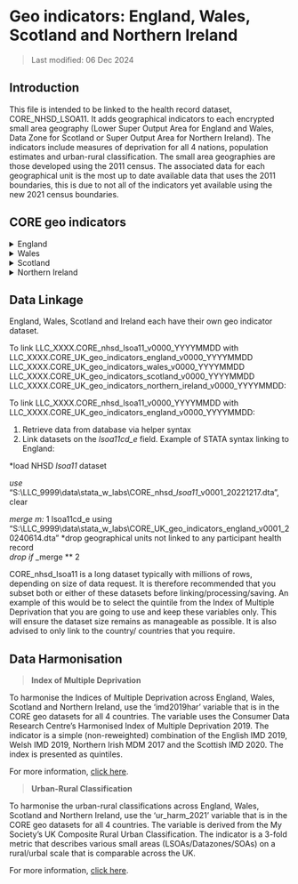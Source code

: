 # Geo indicators: England, Wales, Scotland and Northern Ireland

> Last modified: 06 Dec 2024

## Introduction
This file is intended to be linked to the health record dataset, CORE_NHSD_LSOA11. It adds geographical indicators to each encrypted small area geography (Lower Super Output Area for England and Wales, Data Zone for Scotland or Super Output Area for Northern Ireland). The indicators include measures of deprivation for all 4 nations, population estimates and urban-rural classification. The small area geographies are those developed using the 2011 census. The associated data for each geographical unit is the most up to date available data that uses the 2011 boundaries, this is due to not all of the indicators yet available using the new 2021 census boundaries. 

## CORE geo indicators

<details>
<summary>England</summary>

**1. Scale and Extent**

|**Field**|**Value**|
|:--:|:--:|
|Geographical coverage|England|
|Data Provider|Office of National Statistics, GOV.UK, Consumer Data Research Centre, My Society|
|Geographical Unit|LSOA11|
|Temporal Extent|2011-2020|
|Variables|15|
|Observations|32,844|

**2. Variables**

|**Variable Group**|**Variable**|**Description**|**Source**|**Date range of data**|
|:---:|:---:|:---:|:---:|:---:|
|**Geographical**|lsoa11cd_e|Lower Super Output Area code (2011)|Office of National Statistics|2011|
|**Geographical**|country|Country within the United Kingdom|Office of National Statistics|2011|
|**Geographical**|RGN11NM|Region within England|Office of National Statistics|2011|
**Deprivation**|imd2029eng|English indices of deprivation 2019, presented as quintiles, 1=most deprived, 5=least deprived.|[GOV.UK](https://www.gov.uk/government/statistics/english-indices-of-deprivation-2019)|2019|
|**Deprivation**|imd2019eng_income|English indices of deprivation 2019, Income, presented as quintiles. 1= lowest income, 5= highest income.|[GOV.UK](https://www.gov.uk/government/statistics/english-indices-of-deprivation-2019)|2019|
|**Deprivation**|imd2019eng_employment|English indices of deprivation 2019, Employment, presented as quintiles. 1=highest unemployment, 5= lowest unemployment.|[GOV.UK](https://www.gov.uk/government/statistics/english-indices-of-deprivation-2019)|2019|
|**Deprivation**|imd2019eng_education|English indices of deprivation 2019, Education, presented as quintiles. 1= lowest education and skills, 5= highest education and skills.|[GOV.UK](https://www.gov.uk/government/statistics/english-indices-of-deprivation-2019)|2019|
|**Deprivation**|imd2019eng_health|English indices of deprivation 2019, Health, presented as quintiles. 1= high health deprivation, 5= low health deprivation.|[GOV.UK](https://www.gov.uk/government/statistics/english-indices-of-deprivation-2019)|2019|
|**Deprivation**|imd2019eng_crime|English indices of deprivation 2019, Crime, presented as quintiles. 1= high crime rates, 5= low crime rates.|[GOV.UK](https://www.gov.uk/government/statistics/english-indices-of-deprivation-2019)|2019|
|**Deprivation**|imd2019eng_barriers|English indices of deprivation 2019, Barriers to Housing and Services, presented as quintiles. 1= high barriers, 5= low barriers.|[GOV.UK](https://www.gov.uk/government/statistics/english-indices-of-deprivation-2019)|2019|
|**Deprivation**|imd2019eng_environment|English indices of deprivation 2019, Environment, presented as quintiles. 1= low quality environment, 5= high quality environment.|[GOV.UK](https://www.gov.uk/government/statistics/english-indices-of-deprivation-2019)|2019|
|**Deprivation**|Imd2019har<sup>1</sup>|Consumer Data Research Centre’s Harmonisaed Index of Multiple Deprivation 2019, presented as quintiles. 1=most deprived, 5=least deprived. |[Consumer Data Research Centre](https://data.cdrc.ac.uk/dataset/index-multiple-deprivation-imd)|2019 (English IMD), 2019 (Welsh IMD), 2017 (Northern Irish MDM), 2020   (Scottish IMD)|
|**Population Estimate**|MPE_eng_2020|Mid-year (30 June) estimates of the usual resident population for Lower layer Super Output Areas (LSOAs) in England. 5 categories: <1200, 1200-1500, 1500-1600, 1600-1800 and >1800.|[Office for National Statistics](https://www.ons.gov.uk/peoplepopulationandcommunity/populationandmigration/populationestimates/datasets/lowersuperoutputareamidyearpopulationestimates)|2020|
|**Urban-Rural Indicator**|ur_eng_wal_2011|2011 Rural Urban Classification for England. 1= Urban major conurbation, 2= Urban minor conurbation, 3= Urban city and town, 4= Rural town and fringe, 5= Rural village and dispersed.|[GOV.UK](https://www.gov.uk/government/statistics/2011-rural-urban-classification)|2011|
|**Urban-Rural Indicator**|ur_harm_2021<sup>2</sup>|2021 UK Composite Rural Urban Classification. 1= Urban, 2= Rural, 3= More Rural. |[My Society](https://pages.mysociety.org/uk_ruc/analysis/background_and_analysis.html)|2011 (England and Wales), 2016 (Scotland), 2015 (Northern Ireland)|

<sup>1</sup> Citation if using the variable: Parsons, Alex (2021), UK Rural/Urban measures, https://github.com/mysociety/uk_ruc

<sup>2</sup> Citation if using the variable: Consumer Data Research Centre (2019), DOI: 10.20390/enginddepriv2015
</details>

<details>
<summary>Wales</summary>

**1. Scale and Extent**

|**Field**|**Value**|
|:--:|:--:|
|Geographical coverage|Wales|
|Data Provider|Office of National Statistics, GOV.WALES, Consumer Data Research Centre|
|Geographical Unit|LSOA11|
|Temporal Extent|2011-2020|
|Variables|15|
|Observations|1909|


**2. Variables**
|**Variable Group**|**Variable**|**Description**|**Source**|**Date range of data**|
|:---:|:---:|:---:|:---:|:---:|
|**Geographical**|lsoa11cd_e|Lower Super Output Area code (2011)|Office of National Statistics|2011|
|**Geographical**|country|Country within the United Kingdom|Office of National Statistics|2011|
|**Deprivation**|imd2019wal|Welsh Index of Multiple Deprivation 2019, presented as quintiles. 1= most deprived, 5= least deprived.|[GOV.WALES](https://www.gov.wales/welsh-index-multiple-deprivation)|2019|
|**Deprivation**|imd2019wal_income|Welsh Index of Multiple Deprivation 2019, Income, presented as quintiles. 1= lowest income, 5= highest income.|[GOV.WALES](https://www.gov.wales/welsh-index-multiple-deprivation)|2019|
|**Deprivation**|imd2019wal_employment|Welsh Index of Multiple Deprivation 2019, Employment, presented as quintiles. 1= highest unemployment, 5= lowest unemployment.|[GOV.WALES](https://www.gov.wales/welsh-index-multiple-deprivation)|2019|
|**Deprivation**|imd2019wal_education|Welsh Index of Multiple Deprivation 2019, Education, presented as quintiles. 1= lowest education, 5= highest education.|[GOV.WALES](https://www.gov.wales/welsh-index-multiple-deprivation)|2019|
|**Deprivation**|imd2019wal_health|Welsh Index of Multiple Deprivation 2019, Health, presented as quintiles. 1= high health deprivation, 5= low health deprivation.|[GOV.WALES](https://www.gov.wales/welsh-index-multiple-deprivation)|2019|
|**Deprivation**|imd2019wal_safety|Welsh Index of Multiple Deprivation 2019, Community Safety, presented as quintiles. 1= low community safety, 5= high community safety.|[GOV.WALES](https://www.gov.wales/welsh-index-multiple-deprivation)|2019|
|**Deprivation**|imd2019wal_services|Welsh Index of Multiple Deprivation 2019, Access to Services, presented as quintiles. 1= Strong access, 5= Weak access.|[GOV.WALES](https://www.gov.wales/welsh-index-multiple-deprivation)|2019|
|**Deprivation**|imd2019wal_environment|Welsh Index of Multiple Deprivation 2019, Physical Environment, presented as quintiles. 1= low quality environment, 5= high quality environment.|[GOV.WALES](https://www.gov.wales/welsh-index-multiple-deprivation)|2019|
|**Deprivation**|imd2019wal_housing|Welsh Index of Multiple Deprivation 2019, Housing, presented as quintiles. 1= low quality housing, 5= high quality.|[GOV.WALES](https://www.gov.wales/welsh-index-multiple-deprivation)|2019|
|**Deprivation**|Imd2019har<sup>1</sup>|Consumer Data Research Centre’s Harmonisaed Index of Multiple Deprivation 2019, presented as quintiles. 1= most deprived, 5= least deprived.|[Consumer Data Research Centre](https://data.cdrc.ac.uk/dataset/index-multiple-deprivation-imd)|2019 (English IMD), 2019 (Welsh IMD), 2017 (Northern Irish MDM), 2020   (Scottish IMD)|
|**Population Estimate**|MPE_wal_2020|Mid-year (30 June) estimates of the usual resident population for Lower layer Super Output Areas (LSOAs) in England and Wales. 5 categories: <1200, 1200-1500, 1500-1600, 1600-1800 and >1800.|[Office for National Statistics](https://www.ons.gov.uk/peoplepopulationandcommunity/populationandmigration/populationestimates/datasets/lowersuperoutputareamidyearpopulationestimates)|2020|
|**Urban-Rural Indicator**|ur_eng_wal_2011|2011 Rural Urban Classification for England. 1= Urban major conurbation, 2= Urban minor conurbation, 3= Urban city and town, 4= Rural town and fringe, 5= Rural village and dispersed.|[GOV.UK](https://www.gov.uk/government/statistics/2011-rural-urban-classification)|2011|
|**Urban-Rural Indicator**|ur_harm_2021 <sup>2</sup>|2021 UK Composite Rural Urban Classification. 1= Urban, 2= Rural, 3= More Rural|[My Society](https://pages.mysociety.org/uk_ruc/analysis/background_and_analysis.html)|2011 (England and Wales), 2016 (Scotland), 2015 (Northern Ireland)|

<sup>1</sup> Citation if using the variable: Parsons, Alex (2021), UK Rural/Urban measures, https://github.com/mysociety/uk_ruc

<sup>2</sup> Citation if using the variable: Consumer Data Research Centre (2019), DOI: 10.20390/enginddepriv2015
</details>


<details>
<summary>Scotland</summary>

**1. Scale and Extent**

|**Field**|**Value**|
|:--:|:--:|
|Geographical coverage|Scotland|
|Data Provider|GOV.UK, GOV.SCOT, Consumer Data Research Centre, National Records of Scotland|
|Geographical Unit|Data Zones|
|Temporal Extent|2011-2021|
|Variables|14|
|Observations|6976|
--

**2. Variables**

|**Variable Group**|**Variable**|**Description**|**Source**|**Date range of data**|
|:---:|:---:|:---:|:---:|:---:|
|**Geographical**|dz11cd_e|Data Zones (2011)|GOV.UK|2011|
|**Geographical**|country|Country within the United Kingdom|GOV.SCOT|2011|
|**Deprivation**|imd2020scot|Scottish Index of Multiple Deprivation 2019, presented as quintiles. 1= most deprived, 5= least deprived.|[GOV.SCOT](https://www.gov.scot/collections/scottish-index-of-multiple-deprivation-2020/)|2020|
|**Deprivation**|imd2020scot_income|Scottish Index of Multiple Deprivation 2019, Income, presented as quintiles. 1= lowest income, 5= highest income.|[GOV.SCOT](https://www.gov.scot/collections/scottish-index-of-multiple-deprivation-2020/)|2020|
|**Deprivation**|imd2020scot_employment|Scottish Index of Multiple Deprivation 2019, Employment, presented as quintiles. 1= highest unemployment, 5= lowest unemployment.|[GOV.SCOT](https://www.gov.scot/collections/scottish-index-of-multiple-deprivation-2020/)|2020|
|**Deprivation**|imd2020scot_education|Scottish Index of Multiple Deprivation 2019, Education, presented as quintiles. 1= lowest education, 5= highest education.|[GOV.SCOT](https://www.gov.scot/collections/scottish-index-of-multiple-deprivation-2020/)|2020|
|**Deprivation**|imd2020scot_health|Scottish Index of Multiple Deprivation 2019, Health, presented as quintiles. 1= high health deprivation, 5= low health deprivation.|[GOV.SCOT](https://www.gov.scot/collections/scottish-index-of-multiple-deprivation-2020/)|2020|
|**Deprivation**|imd2020scot_access|Scottish Index of Multiple Deprivation 2019, Access to Services, presented as quintiles. 1= strong access, 5= weak access.|[GOV.SCOT](https://www.gov.scot/collections/scottish-index-of-multiple-deprivation-2020/)|2020|
|**Deprivation**|imd2020scot_crime|Scottish Index of Multiple Deprivation 2019, Crime, presented as quintiles. 1= high crime rates, 5= low crime rates.|[GOV.SCOT](https://www.gov.scot/collections/scottish-index-of-multiple-deprivation-2020/)|2020|
|**Deprivation**|imd2020scot_housing|Scottish Index of Multiple Deprivation 2019, Housing, presented as quintiles. 1= low quality housing, 5= high quality.|[GOV.SCOT](https://www.gov.scot/collections/scottish-index-of-multiple-deprivation-2020/)|2020|
|**Deprivation**|imd2019har<sup>1</sup> |Consumer Data Research Centre’s Harmonisaed Index of Multiple Deprivation 2019, presented as quintiles. 1= most deprived, 5= least deprived.|[Consumer Data Research Centre](https://data.cdrc.ac.uk/dataset/index-multiple-deprivation-imd)|2019 (English IMD), 2019 (Welsh IMD), 2017 (Northern Irish MDM), 2020 (Scottish IMD)|
|**Population Estimate**|MPE_scot_2021|Mid-year (30 June) estimates of the usual resident population for Data Zones (2011) in Scotland. 5 categories: <1200, 1200-1500, 1500-1600, 1600-1800 and >1800.|[National Records of Scotland](https://www.nrscotland.gov.uk/statistics-and-data/statistics/statistics-by-theme/population/population-estimates/mid-year-population-estimates/mid-2021)|2021|
|**Urban-Rural Indicator**|ur_scot_2020|Scottish Government Urban Rural Classification 2020. 1= Large Urban Areas, 2=Other Urban Areas, 3= Accessible Amall Towns, 4= Remote Small Towns, 5= Accessible Rural Areas, 6= Remote Rural Areas.|[GOV.SCOT](https://www.gov.scot/publications/scottish-government-urban-rural-classification-2020/pages/3/)|2020|
|**Urban-Rural Indicator**|ur_harm_2021<sup>2</sup>|2021 UK Composite Rural Urban Classification. 1= Urban, 2= Rural, 3= More Rural.|[My Society](https://pages.mysociety.org/uk_ruc/analysis/background_and_analysis.html)|2011 (England and Wales), 2016 (Scotland), 2015 (Northern Ireland)|

<sup>1</sup> Citation if using the variable: Parsons, Alex (2021), UK Rural/Urban measures, https://github.com/mysociety/uk_ruc

<sup>2</sup> Citation if using the variable: Consumer Data Research Centre (2019), DOI: 10.20390/enginddepriv2015
</details>

<details>
<summary>Northern Ireland</summary>

**1. Scale and Extent**

|**Field**|**Value**|
|:--:|:--:|
|Geographical coverage|Northern Ireland|
|Data Provider|Northern Ireland Statistics and Research Agency, Consumer Data Research Centre|
|Geographical Unit|SOA|
|Temporal Extent|2011-2020|
|Variables|14|
|Observations|890|
--

**2. Variables**

|**Variable Group**|**Variable**|**Description**|**Source**|**Date range of data**|
|:---:|:---:|:---:|:---:|:---:|
|**Geographical**|soa11cd_e|Super Output Areas (2011)|[NISRA](https://www.nisra.gov.uk/support/output-geography-census-2011/super-output-areas)|2011|
|**Geographical**|country|Country within the United Kingdom|[NISRA](https://www.nisra.gov.uk/support/output-geography-census-2011/super-output-areas)|2011|
|**Deprivation**|imd2017ir|Northern Ireland Multiple Deprivation Measure 2017, presented as quintiles. 1= most deprived, 5= least deprived.|[NISRA](https://www.nisra.gov.uk/statistics/deprivation/northern-ireland-multiple-deprivation-measure-2017-nimdm2017)|2017|
|**Deprivation**|imd2017ir_income|Northern Ireland Multiple Deprivation Measure 2017, Income, presented as quintiles. 1= lowest income, 5= highest income.|[NISRA](https://www.nisra.gov.uk/statistics/deprivation/northern-ireland-multiple-deprivation-measure-2017-nimdm2017)|2017|
|**Deprivation**|imd2017ir_employment|Northern Ireland Multiple Deprivation Measure 2017, Employment, presented as quintiles. 1= highest unemployment, 5= lowest unemployment.|[NISRA](https://www.nisra.gov.uk/statistics/deprivation/northern-ireland-multiple-deprivation-measure-2017-nimdm2017)|2017|
|**Deprivation**|imd2017ir_education|Northern Ireland Multiple Deprivation Measure 2017, Education, presented as quintiles. 1= lowest education, 5= highest education.|[NISRA](https://www.nisra.gov.uk/statistics/deprivation/northern-ireland-multiple-deprivation-measure-2017-nimdm2017)|2017|
|**Deprivation**|imd2017ir_ health|Northern Ireland Multiple Deprivation Measure 2017, Health, presented as quintiles. 1= high health deprivation, 5= low health deprivation.|[NISRA](https://www.nisra.gov.uk/statistics/deprivation/northern-ireland-multiple-deprivation-measure-2017-nimdm2017)|2017|
|**Deprivation**|imd2017ir_access|Northern Ireland Multiple Deprivation Measure 2017, Access to Services, presented as quintiles. 1= strong access, 5= weak access.|[NISRA](https://www.nisra.gov.uk/statistics/deprivation/northern-ireland-multiple-deprivation-measure-2017-nimdm2017)|2017|
|**Deprivation**|imd2017ir_crime|Northern Ireland Multiple Deprivation Measure 2017, presented as quintiles. 1= high crime rates, 5= low crime rates.|[NISRA](https://www.nisra.gov.uk/statistics/deprivation/northern-ireland-multiple-deprivation-measure-2017-nimdm2017)|2017|
|**Deprivation**|imd2017ir_environment|Northern Ireland Multiple Deprivation Measure 2017, presented as quintiles. 1= low quality environment, 5= high quality environment.|[NISRA](https://www.nisra.gov.uk/statistics/deprivation/northern-ireland-multiple-deprivation-measure-2017-nimdm2017)|2017|
|**Deprivation**|imd2019har<sup>1</sup>|Consumer Data Research Centre’s Harmonisaed Index of Multiple Deprivation 2019, presented as quintiles. 1= most deprived, 5= least deprived.|[Consumer Data Research Centre](https://data.cdrc.ac.uk/dataset/index-multiple-deprivation-imd)|2019 (English IMD), 2019 (Welsh IMD), 2017 (Northern Irish MDM), 2020 (Scottish IMD)|
|**Population Estimate**|MPE_ire_2020|Mid-year (30 June) estimates of the usual resident population for Super Output Areas (2011) in Northern Ireland. 5 categories: <1200, 1200-1500, 1500-1600, 1600-1800 and >1800.|[NISRA](https://www.nisra.gov.uk/publications/2020-mid-year-population-estimates-small-areas)|2020|
|**Urban-Rural Indicator**|ur_ire_2015|Settlement classification 2015. 1=Urban, 2= Mixed urban/rural, 3= Rural|[NISRA](https://www.nisra.gov.uk/publications/settlement-2015-documentation)|2015|
|**Urban-Rural Indicator**|ur_harm_2021<sup>2</sup>|2021 UK Composite Rural Urban Classification. 1= Urban, 2= Rural, 3= More Rural.|[My Society](https://pages.mysociety.org/uk_ruc/analysis/background_and_analysis.html)|2011 (England and Wales), 2016 (Scotland), 2015 (Northern Ireland)|

<sup>1</sup> Citation if using the variable: Parsons, Alex (2021), UK Rural/Urban measures, https://github.com/mysociety/uk_ruc

<sup>2</sup> Citation if using the variable: Consumer Data Research Centre (2019), DOI: 10.20390/enginddepriv2015
</details>  




## Data Linkage
England, Wales, Scotland and Ireland each have their own geo indicator dataset.

To link LLC_XXXX.CORE_nhsd_lsoa11_v0000_YYYYMMDD with
LLC_XXXX.CORE_UK_geo_indicators_england_v0000_YYYYMMDD 
LLC_XXXX.CORE_UK_geo_indicators_wales_v0000_YYYYMMDD 
LLC_XXXX.CORE_UK_geo_indicators_scotland_v0000_YYYYMMDD 
LLC_XXXX.CORE_UK_geo_indicators_northern_ireland_v0000_YYYYMMDD:

To link LLC_XXXX.CORE_nhsd_lsoa11_v0000_YYYYMMDD with 
LLC_XXXX.CORE_UK_geo_indicators_england_v0000_YYYYMMDD:

1. Retrieve data from database via helper syntax
2. Link datasets on the *lsoa11cd_e* field. Example of STATA syntax linking to England:

*load NHSD *lsoa11* dataset

*use* “S:\LLC_9999\data\stata_w_labs\CORE_nhsd_*lsoa11*_v0001_20221217.dta”, clear

*merge m:* 1 lsoa11cd_e using
“S:\LLC_9999\data\stata_w_labs\CORE_UK_geo_indicators_england_v0001_20240614.dta”
*drop geographical units not linked to any participant health record  
*drop if* _merge ** 2

CORE_nhsd_lsoa11 is a long dataset typically with millions of rows, depending on size of data request. It is therefore recommended that you subset both or either of these datasets before linking/processing/saving. An example of this would be to select the quintile from the Index of Multiple Deprivation that you are going to use and keep these variables only. This will ensure the dataset size remains as manageable as possible. It is also advised to only link to the country/ countries that you require.


## Data Harmonisation

>**Index of Multiple Deprivation**

To harmonise the Indices of Multiple Deprivation across England, Wales, Scotland and Northern Ireland, use the ‘imd2019har’ variable that is in the CORE geo datasets for all 4 countries. The variable uses the Consumer Data Research Centre’s Harmonised Index of Multiple Deprivation 2019. The indicator is a simple (non-reweighted) combination of the English IMD 2019, Welsh IMD 2019, Northern Irish MDM 2017 and the Scottish IMD 2020. The index is presented as quintiles. 

For more information, [click here](https://data.cdrc.ac.uk/dataset/index-multiple-deprivation-imd/resource/cdrc-harmonised-imd-2019#{view-graph:{graphOptions:{hooks:{processOffset:{},bindEvents:{}}}},graphOptions:{hooks:{processOffset:{},bindEvents:{}}}}).

>**Urban-Rural Classification**

To harmonise the urban-rural classifications across England, Wales, Scotland and Northern Ireland, use the ‘ur_harm_2021’ variable that is in the CORE geo datasets for all 4 countries. The variable is derived from the My Society’s UK Composite Rural Urban Classification. The indicator is a 3-fold metric that describes various small areas (LSOAs/Datazones/SOAs) on a rural/urbal scale that is comparable across the UK.

For more information, [click here](https://pages.mysociety.org/uk_ruc/analysis/background_and_analysis.html).